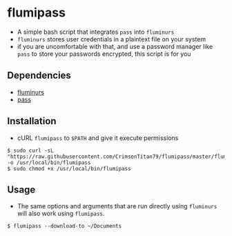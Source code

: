 # flumipass

- A simple bash script that integrates `pass` into `fluminurs`
- `fluminurs` stores user credentials in a plaintext file on your system
- if you are uncomfortable with that, and use a password manager like `pass` to store your passwords encrypted, this
  script is for you

## Dependencies
- [fluminurs](https://github.com/fluminurs/fluminurs) 
- [pass](https://www.passwordstore.org/) 

## Installation 
- cURL `flumipass` to `$PATH` and give it execute permissions
```
$ sudo curl -sL "https://raw.githubusercontent.com/CrimsonTitan79/flumipass/master/flumipass" -o /usr/local/bin/flumipass
$ sudo chmod +x /usr/local/bin/flumipass
```

## Usage
- The same options and arguments that are run directly using `fluminurs` will also work using `flumipass`.

```
$ flumipass --download-to ~/Documents

```



